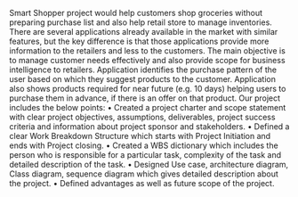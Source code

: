 Smart Shopper project would help customers shop groceries without preparing purchase list and also help retail store to manage inventories. There are several applications already available in the market with similar features, but the key difference is that those applications provide more information to the retailers and less to the customers. The main objective is to manage customer needs effectively and also provide scope for business intelligence to retailers.
Application identifies the purchase pattern of the user based on which they suggest products to the customer. Application also shows products required for near future (e.g. 10 days) helping users to purchase them in advance, if there is an offer on that product.
Our project includes the below points:
•	Created a project charter and scope statement with clear project objectives, assumptions, deliverables, project success criteria and information about project sponsor and stakeholders.
•	Defined a clear Work Breakdown Structure which starts with Project Initiation and ends with Project closing. 
•	Created a WBS dictionary  which includes the person who is responsible for a particular task, complexity of the task and detailed description of the task.
•	Designed Use case, architecture diagram, Class diagram, sequence diagram which gives detailed description about the project.
•	Defined advantages as well as future scope of the project.
